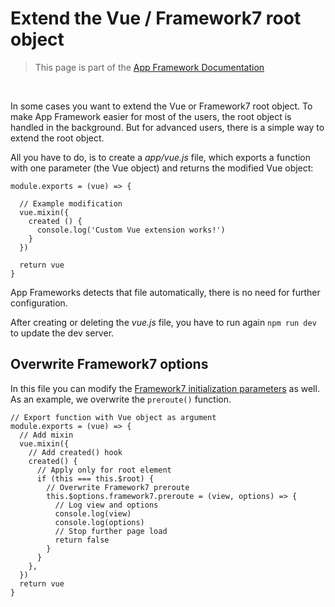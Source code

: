 # Extend the Vue / Framework7 root object

> This page is part of the [App Framework Documentation](../DOCUMENTATION.md)

<br />

In some cases you want to extend the Vue or Framework7 root object. To make App Framework easier for most of the users, the root object is handled in the background. But for advanced users, there is a simple way to extend the root object.

All you have to do, is to create a *app/vue.js* file, which exports a function with one parameter (the Vue object) and returns the modified Vue object:

```
module.exports = (vue) => {

  // Example modification
  vue.mixin({
    created () {
      console.log('Custom Vue extension works!')
    }
  })

  return vue
}
```

App Frameworks detects that file automatically, there is no need for further configuration.

After creating or deleting the *vue.js* file, you have to run again `npm run dev` to update the dev server.

## Overwrite Framework7 options

In this file you can modify the [Framework7 initialization parameters](http://framework7.io/docs/init-app.html) as well. As an example, we overwrite the `preroute()` function.

```
// Export function with Vue object as argument
module.exports = (vue) => {
  // Add mixin
  vue.mixin({
    // Add created() hook
    created() {
      // Apply only for root element
      if (this === this.$root) {
        // Overwrite Framework7 preroute
        this.$options.framework7.preroute = (view, options) => {
          // Log view and options
          console.log(view)
          console.log(options)
          // Stop further page load
          return false
        }
      }
    },
  })
  return vue
}
```
